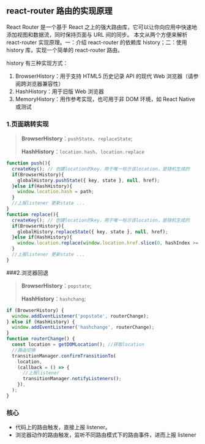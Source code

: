 ## react-router 路由的实现原理

React Router 是一个基于 React 之上的强大路由库，它可以让你向应用中快速地添加视图和数据流，同时保持页面与 URL 间的同步。
本文从两个方便来解析 react-router 实现原理。一：介绍 react-router 的依赖库 history；二：使用 history 库，实现一个简单的 react-router 路由。

history 有三种实现方式：

1. BrowserHistory：用于支持 HTML5 历史记录 API 的现代 Web 浏览器（请参阅跨浏览器兼容性）
2. HashHistory：用于旧版 Web 浏览器
3. MemoryHistory：用作参考实现，也可用于非 DOM 环境，如 React Native 或测试

### 1.页面跳转实现

> **BrowserHistory**：`pushState`、`replaceState`;
>
> **HashHistory**：`location.hash`、`location.replace`

```js
function push(){
  createKey(); // 创建location的key，用于唯一标示该location，是随机生成的
  if(BrowserHistory){
    globalHistory.pushState({ key, state }, null, href);
  }else if(HashHistory){
    window.location.hash = path;
  }
  //上报listener 更新state ...
}
function replace(){
  createKey(); // 创建location的key，用于唯一标示该location，是随机生成的
  if(BrowserHistory){
    globalHistory.replaceState({ key, state }, null, href);
  }else if(HashHistory){
    window.location.replace(window.location.href.slice(0, hashIndex >= 0 ? hashIndex : 0) + "#" path);
  }
  //上报listener 更新state ...
}
```

###2.浏览器回退

> **BrowserHistory**：`popstate`;
>
> **HashHistory**：`hashchang`;

```js
if (BrowserHistory) {
  window.addEventListener('popstate', routerChange);
} else if (HashHistory) {
  window.addEventListener('hashchange', routerChange);
}
function routerChange() {
  const location = getDOMLocation(); //获取location
  //路由切换
  transitionManager.confirmTransitionTo(
    location,
    (callback = () => {
      //上报listener
      transitionManager.notifyListeners();
    }),
  );
}
```

### 核心

- 代码上的路由触发，直接上报 listener。
- 浏览器动作的路由触发，监听不同路由模式下的路由事件，进而上报 listener
